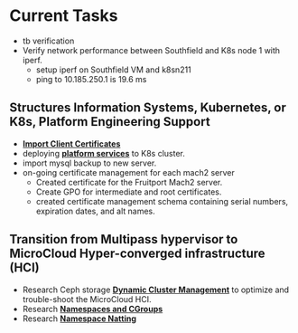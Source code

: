# Current Tasks

- tb verification
- Verify network performance between Southfield and K8s node 1 with iperf.
  - setup iperf on Southfield VM and k8sn211
  - ping to 10.185.250.1 is 19.6 ms

## Structures Information Systems, Kubernetes, or K8s, Platform Engineering Support

- **[Import Client Certificates](https://www.digicert.com/kb/managing-client-certificates.htm)**
- deploying **[platform services](../k8s/mysql-statefulset-install.md)** to K8s cluster.
- import mysql backup to new server.
- on-going certificate management for each mach2 server
  - Created certificate for the Fruitport Mach2 server.
  - Create GPO for intermediate and root certificates.
  - created certificate management schema containing serial numbers, expiration dates, and alt names.

## Transition from Multipass hypervisor to MicroCloud Hyper-converged infrastructure (HCI)

- Research Ceph storage **[Dynamic Cluster Management](../research/m_z/virtualization/storage/ceph/architecture.md#dynamic-cluster-management)** to optimize and trouble-shoot the MicroCloud HCI.
- Research **[Namespaces and CGroups](../research/m_z/virtualization/networking/namespaces/namespaces_cgroups.md)**
- Research **[Namespace Natting](../research/m_z/virtualization/networking/namespaces/firewalls/fun_with_namespaces.md)**

